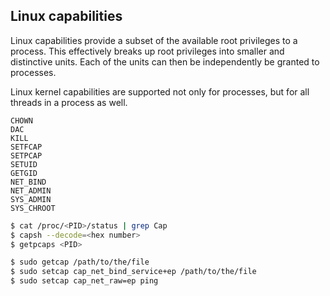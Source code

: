 ## Linux capabilities

Linux capabilities provide a subset of the available root privileges to a process. This effectively breaks up root privileges into smaller and distinctive units. Each of the units can then be independently be granted to processes.

Linux kernel capabilities are supported not only for processes, but for all threads in a process as well.

```
CHOWN
DAC
KILL
SETFCAP
SETPCAP
SETUID
GETGID
NET_BIND
NET_ADMIN
SYS_ADMIN
SYS_CHROOT
```

```sh
$ cat /proc/<PID>/status | grep Cap
$ capsh --decode=<hex number>
$ getpcaps <PID>
```

```sh
$ sudo getcap /path/to/the/file
$ sudo setcap cap_net_bind_service+ep /path/to/the/file
$ sudo setcap cap_net_raw=ep ping
```
